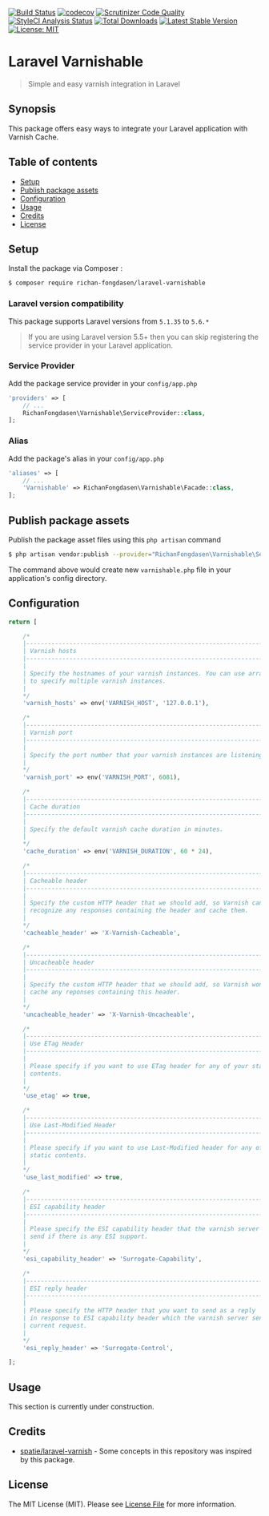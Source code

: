 [![Build Status](https://travis-ci.org/richan-fongdasen/laravel-varnishable.svg?branch=master)](https://travis-ci.org/richan-fongdasen/laravel-varnishable)
[![codecov](https://codecov.io/gh/richan-fongdasen/laravel-varnishable/branch/master/graph/badge.svg)](https://codecov.io/gh/richan-fongdasen/laravel-varnishable)
[![Scrutinizer Code Quality](https://scrutinizer-ci.com/g/richan-fongdasen/laravel-varnishable/badges/quality-score.png?b=master)](https://scrutinizer-ci.com/g/richan-fongdasen/laravel-varnishable/?branch=master)
[![StyleCI Analysis Status](https://github.styleci.io/repos/135787392/shield?branch=master)](https://github.styleci.io/repos/135787392)
[![Total Downloads](https://poser.pugx.org/richan-fongdasen/laravel-varnishable/d/total.svg)](https://packagist.org/packages/richan-fongdasen/laravel-varnishable)
[![Latest Stable Version](https://poser.pugx.org/richan-fongdasen/laravel-varnishable/v/stable.svg)](https://packagist.org/packages/richan-fongdasen/laravel-varnishable)
[![License: MIT](https://poser.pugx.org/laravel/framework/license.svg)](https://opensource.org/licenses/MIT)

# Laravel Varnishable

> Simple and easy varnish integration in Laravel

## Synopsis

This package offers easy ways to integrate your Laravel application with Varnish Cache.

## Table of contents

* [Setup](#setup)
* [Publish package assets](#publish-package-assets)
* [Configuration](#configuration)
* [Usage](#usage)
* [Credits](#credits)
* [License](#license)

## Setup

Install the package via Composer :
```sh
$ composer require richan-fongdasen/laravel-varnishable
```

### Laravel version compatibility

This package supports Laravel versions from `5.1.35` to `5.6.*`

> If you are using Laravel version 5.5+ then you can skip registering the service provider in your Laravel application.

### Service Provider

Add the package service provider in your ``config/app.php``

```php
'providers' => [
    // ...
    RichanFongdasen\Varnishable\ServiceProvider::class,
];
```

### Alias

Add the package's alias in your ``config/app.php``

```php
'aliases' => [
    // ...
    'Varnishable' => RichanFongdasen\Varnishable\Facade::class,
];
```

## Publish package assets

Publish the package asset files using this ``php artisan`` command

```sh
$ php artisan vendor:publish --provider="RichanFongdasen\Varnishable\ServiceProvider"
```

The command above would create new `varnishable.php` file in your application's config directory.

## Configuration

```php
return [

    /*
    |--------------------------------------------------------------------------
    | Varnish hosts
    |--------------------------------------------------------------------------
    |
    | Specify the hostnames of your varnish instances. You can use array
    | to specify multiple varnish instances.
    |
    */
    'varnish_hosts' => env('VARNISH_HOST', '127.0.0.1'),

    /*
    |--------------------------------------------------------------------------
    | Varnish port
    |--------------------------------------------------------------------------
    |
    | Specify the port number that your varnish instances are listening to.
    |
    */
    'varnish_port' => env('VARNISH_PORT', 6081),

    /*
    |--------------------------------------------------------------------------
    | Cache duration
    |--------------------------------------------------------------------------
    |
    | Specify the default varnish cache duration in minutes.
    |
    */
    'cache_duration' => env('VARNISH_DURATION', 60 * 24),

    /*
    |--------------------------------------------------------------------------
    | Cacheable header
    |--------------------------------------------------------------------------
    |
    | Specify the custom HTTP header that we should add, so Varnish can
    | recognize any responses containing the header and cache them.
    |
    */
    'cacheable_header' => 'X-Varnish-Cacheable',

    /*
    |--------------------------------------------------------------------------
    | Uncacheable header
    |--------------------------------------------------------------------------
    |
    | Specify the custom HTTP header that we should add, so Varnish won't
    | cache any reponses containing this header.
    |
    */
    'uncacheable_header' => 'X-Varnish-Uncacheable',

    /*
    |--------------------------------------------------------------------------
    | Use ETag Header
    |--------------------------------------------------------------------------
    |
    | Please specify if you want to use ETag header for any of your static 
    | contents.
    |
    */
    'use_etag' => true,

    /*
    |--------------------------------------------------------------------------
    | Use Last-Modified Header
    |--------------------------------------------------------------------------
    |
    | Please specify if you want to use Last-Modified header for any of your 
    | static contents.
    |
    */
    'use_last_modified' => true,

    /*
    |--------------------------------------------------------------------------
    | ESI capability header
    |--------------------------------------------------------------------------
    |
    | Please specify the ESI capability header that the varnish server would
    | send if there is any ESI support.
    |
    */
    'esi_capability_header' => 'Surrogate-Capability',

    /*
    |--------------------------------------------------------------------------
    | ESI reply header
    |--------------------------------------------------------------------------
    |
    | Please specify the HTTP header that you want to send as a reply
    | in response to ESI capability header which the varnish server sent in
    | current request.
    |
    */
    'esi_reply_header' => 'Surrogate-Control',

];
```

## Usage

This section is currently under construction.

## Credits

* [spatie/laravel-varnish](https://github.com/spatie/laravel-varnish) - Some concepts in this repository was inspired by this package.

## License

The MIT License (MIT). Please see [License File](LICENSE.md) for more information.
